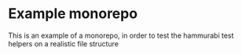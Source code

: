 # Example monorepo

This is an example of a monorepo, in order to test the hammurabi test helpers on a realistic file structure
